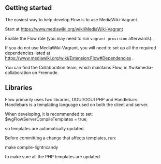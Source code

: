 ## Getting started

The easiest way to help develop Flow is to use MediaWiki-Vagrant.

Start at https://www.mediawiki.org/wiki/MediaWiki-Vagrant

Enable the Flow role (you may need to run `vagrant provision` afterwards).

If you do not use MediaWiki-Vagrant, you will need to set up all the
required dependencies listed at
https://www.mediawiki.org/wiki/Extension:Flow#Dependencies .

You can find the Collaboration team, which maintains Flow, in
#wikimedia-collaboration on Freenode.

## Libraries
Flow primarily uses two libraries, OOUI/OOUI PHP and Handlebars.  Handlebars
is a templating language used on both the client and server.

When developing, it is recommended to set:
$wgFlowServerCompileTemplates = true;

so templates are automatically updated.

Before committing a change that affects templates,
run:

make compile-lightncandy

to make sure all the PHP templates are updated.
